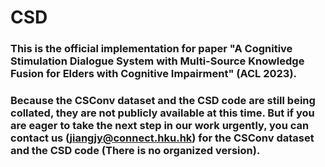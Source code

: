 # CSD

### This is the official implementation for paper "A Cognitive Stimulation Dialogue System with Multi-Source Knowledge Fusion for Elders with Cognitive Impairment" (ACL 2023).

### Because the CSConv dataset and the CSD code are still being collated, they are not publicly available at this time. But if you are eager to take the next step in our work urgently, you can contact us (jiangjy@connect.hku.hk) for the CSConv dataset and the CSD code (There is no organized version).
